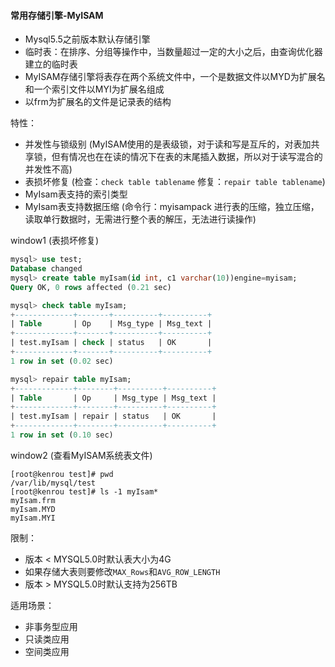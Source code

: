 #### 常用存储引擎-MyISAM

* Mysql5.5之前版本默认存储引擎
* 临时表：在排序、分组等操作中，当数量超过一定的大小之后，由查询优化器建立的临时表
* MyISAM存储引擎将表存在两个系统文件中，一个是数据文件以MYD为扩展名和一个索引文件以MYI为扩展名组成
* 以frm为扩展名的文件是记录表的结构

特性：

* 并发性与锁级别 (MyISAM使用的是表级锁，对于读和写是互斥的，对表加共享锁，但有情况也在在读的情况下在表的末尾插入数据，所以对于读写混合的并发性不高)
* 表损坏修复 (检查：`check table tablename` 修复：`repair table tablename`)
* MyIsam表支持的索引类型
* MyIsam表支持数据压缩 (命令行：myisampack 进行表的压缩，独立压缩，读取单行数据时，无需进行整个表的解压，无法进行读操作)

window1 (表损坏修复)

```sql
mysql> use test;
Database changed
mysql> create table myIsam(id int, c1 varchar(10))engine=myisam;
Query OK, 0 rows affected (0.21 sec)

mysql> check table myIsam;
+-------------+-------+----------+----------+
| Table       | Op    | Msg_type | Msg_text |
+-------------+-------+----------+----------+
| test.myIsam | check | status   | OK       |
+-------------+-------+----------+----------+
1 row in set (0.02 sec)

mysql> repair table myIsam;
+-------------+--------+----------+----------+
| Table       | Op     | Msg_type | Msg_text |
+-------------+--------+----------+----------+
| test.myIsam | repair | status   | OK       |
+-------------+--------+----------+----------+
1 row in set (0.10 sec)
```

window2 (查看MyISAM系统表文件)

```
[root@kenrou test]# pwd
/var/lib/mysql/test
[root@kenrou test]# ls -1 myIsam*
myIsam.frm
myIsam.MYD
myIsam.MYI
```

限制：

* 版本 < MYSQL5.0时默认表大小为4G
* 如果存储大表则要修改`MAX_Rows`和`AVG_ROW_LENGTH`
* 版本 > MYSQL5.0时默认支持为256TB

适用场景：

* 非事务型应用
* 只读类应用
* 空间类应用